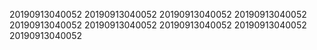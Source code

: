 20190913040052
20190913040052
20190913040052
20190913040052
20190913040052
20190913040052
20190913040052
20190913040052
20190913040052
